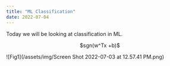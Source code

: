```yaml
---
title: "ML Classification"
date: 2022-07-04
---
```


Today we will be looking at classification in ML.
<p align="center">
$sgn(w^Tx +b)$
</p>

![Fig1](/assets/img/Screen Shot 2022-07-03 at 12.57.41 PM.png)
